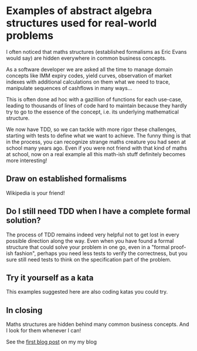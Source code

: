 Examples of abstract algebra structures used for real-world problems
====================================================================

I often noticed that maths structures (established formalisms as Eric Evans would say) are hidden everywhere in common business concepts.


As a software developer we are asked all the time to manage domain concepts like IMM expiry codes, yield curves, observation of market indexes with additional calculations on them what we need to trace, manipulate sequences of cashflows in many ways...

This is often done ad hoc with a gazillion of functions for each use-case, leading to thousands of lines of code hard to maintain because they hardly try to go to the essence of the concept, i.e. its underlying mathematical structure. 

We now have TDD, so we can tackle with more rigor these challenges, starting with tests to define what we want to achieve. The funny thing is that in the process, you can recognize strange maths creature you had seen at school many years ago. Even if you were not friend with that kind of maths at school, now on a real example all this math-ish stuff definitely becomes more interesting!

Draw on established formalisms
------------------------------

Wikipedia is your friend!

Do I still need TDD when I have a complete formal solution?
-----------------------------------------------------------

The process of TDD remains indeed very helpful not to get lost in every possible direction along the way. Even when you have found a formal structure that could solve your problem in one go, even in a "formal proof-ish fashion", perhaps you need less tests to verify the correctness, but you sure still need tests to think on the specification part of the problem. 


Try it yourself as a kata
-------------------------
This examples suggested here are also coding katas you could try.

In closing
----------
Maths structures are hidden behind many common business concepts. And I look for them whenever I can!

See the [first blog post](http://cyrille.martraire.com/2013/01/tdd-vs-math-formalism-friend-or-foe/) on my my blog







